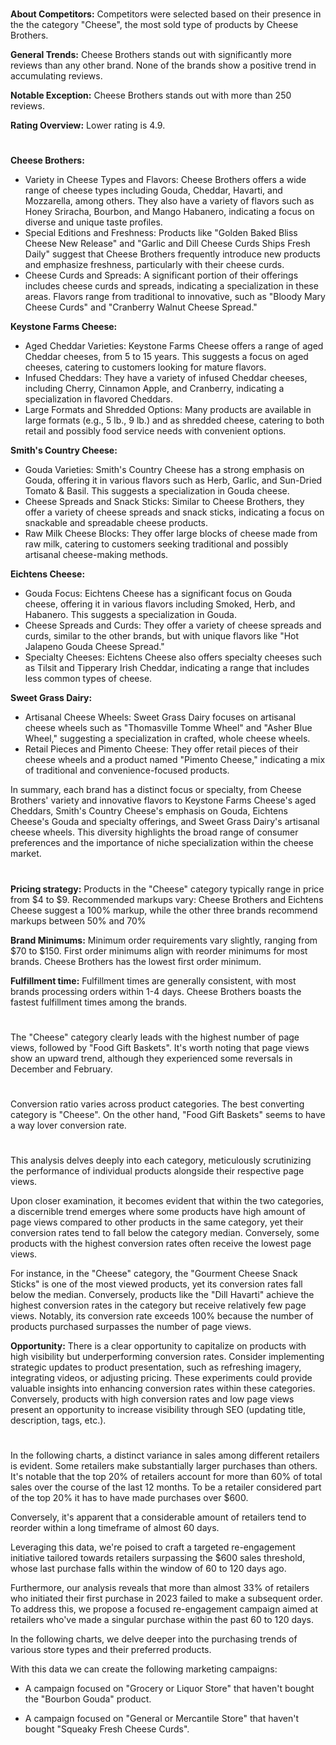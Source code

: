 
<!-- Competitors: Review analysis -->
#

__About Competitors:__ Competitors were selected based on their presence in the the category "Cheese", the most sold type of products by Cheese Brothers.

__General Trends:__ Cheese Brothers stands out with significantly more reviews than any other brand. None of the brands show a positive trend in accumulating reviews.

__Notable Exception:__ Cheese Brothers stands out with more than 250 reviews.

__Rating Overview:__ Lower rating is 4.9.

#

<!-- Competitors: Product optimization analysis -->

# 

__Cheese Brothers:__
- Variety in Cheese Types and Flavors: Cheese Brothers offers a wide range of cheese types including Gouda, Cheddar, Havarti, and Mozzarella, among others. They also have a variety of flavors such as Honey Sriracha, Bourbon, and Mango Habanero, indicating a focus on diverse and unique taste profiles.
- Special Editions and Freshness: Products like "Golden Baked Bliss Cheese New Release" and "Garlic and Dill Cheese Curds Ships Fresh Daily" suggest that Cheese Brothers frequently introduce new products and emphasize freshness, particularly with their cheese curds.
- Cheese Curds and Spreads: A significant portion of their offerings includes cheese curds and spreads, indicating a specialization in these areas. Flavors range from traditional to innovative, such as "Bloody Mary Cheese Curds" and "Cranberry Walnut Cheese Spread."

__Keystone Farms Cheese:__
- Aged Cheddar Varieties: Keystone Farms Cheese offers a range of aged Cheddar cheeses, from 5 to 15 years. This suggests a focus on aged cheeses, catering to customers looking for mature flavors.
- Infused Cheddars: They have a variety of infused Cheddar cheeses, including Cherry, Cinnamon Apple, and Cranberry, indicating a specialization in flavored Cheddars.
- Large Formats and Shredded Options: Many products are available in large formats (e.g., 5 lb., 9 lb.) and as shredded cheese, catering to both retail and possibly food service needs with convenient options.

__Smith's Country Cheese:__
- Gouda Varieties: Smith's Country Cheese has a strong emphasis on Gouda, offering it in various flavors such as Herb, Garlic, and Sun-Dried Tomato & Basil. This suggests a specialization in Gouda cheese.
- Cheese Spreads and Snack Sticks: Similar to Cheese Brothers, they offer a variety of cheese spreads and snack sticks, indicating a focus on snackable and spreadable cheese products.
- Raw Milk Cheese Blocks: They offer large blocks of cheese made from raw milk, catering to customers seeking traditional and possibly artisanal cheese-making methods.

__Eichtens Cheese:__
- Gouda Focus: Eichtens Cheese has a significant focus on Gouda cheese, offering it in various flavors including Smoked, Herb, and Habanero. This suggests a specialization in Gouda.
- Cheese Spreads and Curds: They offer a variety of cheese spreads and curds, similar to the other brands, but with unique flavors like "Hot Jalapeno Gouda Cheese Spread."
- Specialty Cheeses: Eichtens Cheese also offers specialty cheeses such as Tilsit and Tipperary Irish Cheddar, indicating a range that includes less common types of cheese.

__Sweet Grass Dairy:__
- Artisanal Cheese Wheels: Sweet Grass Dairy focuses on artisanal cheese wheels such as "Thomasville Tomme Wheel" and "Asher Blue Wheel," suggesting a specialization in crafted, whole cheese wheels.
- Retail Pieces and Pimento Cheese: They offer retail pieces of their cheese wheels and a product named "Pimento Cheese," indicating a mix of traditional and convenience-focused products.

In summary, each brand has a distinct focus or specialty, from Cheese Brothers' variety and innovative flavors to Keystone Farms Cheese's aged Cheddars, Smith's Country Cheese's emphasis on Gouda, Eichtens Cheese's Gouda and specialty offerings, and Sweet Grass Dairy's artisanal cheese wheels. This diversity highlights the broad range of consumer preferences and the importance of niche specialization within the cheese market.

# 

<!-- Competitors: Competitor pricing, minimum order and fulfillment analysis -->

__Pricing strategy:__ Products in the "Cheese" category typically range in price from $4 to $9. Recommended markups vary: Cheese Brothers and Eichtens Cheese suggest a 100% markup, while the other three brands recommend markups between 50% and 70%

__Brand Minimums:__ Minimum order requirements vary slightly, ranging from $70 to $150. First order minimums align with reorder minimums for most brands. Cheese Brothers has the lowest first order minimum.

__Fulfillment time:__ Fulfillment times are generally consistent, with most brands processing orders within 1-4 days. Cheese Brothers boasts the fastest fulfillment times among the brands.


#

<!-- Product: page views by category last 12 months -->

# 

The "Cheese" category clearly leads with the highest number of page views, followed by "Food Gift Baskets". It's worth noting that page views show an upward trend, although they experienced some reversals in December and February.

# 

<!-- Product: conversion by category -->

# 

Conversion ratio varies across product categories. The best converting category is "Cheese". On the other hand, "Food Gift Baskets" seems to have a way lover conversion rate.


#

<!-- Product: conversion by product -->

# 

This analysis delves deeply into each category, meticulously scrutinizing the performance of individual products alongside their respective page views.

Upon closer examination, it becomes evident that within the two categories, a discernible trend emerges where some products have high amount of page views compared to other products in the same category, yet their conversion rates tend to fall below the category median. Conversely, some products with the highest conversion rates often receive the lowest page views.

For instance, in the "Cheese" category, the "Gourment Cheese Snack Sticks" is one of the most viewed products, yet its conversion rates fall below the median. Conversely, products like the "Dill Havarti" achieve the highest conversion rates in the category but receive relatively few page views. Notably, its conversion rate exceeds 100% because the number of products purchased surpasses the number of page views.

__Opportunity:__ There is a clear opportunity to capitalize on products with high visibility but underperforming conversion rates. Consider implementing strategic updates to product presentation, such as refreshing imagery, integrating videos, or adjusting pricing. These experiments could provide valuable insights into enhancing conversion rates within these categories. Conversely, products with high conversion rates and low page views present an opportunity to increase visibility through SEO (updating title, description, tags, etc.).

#

<!-- Email marketing: Campaign ideas -->

In the following charts, a distinct variance in sales among different retailers is evident. Some retailers make substantially larger purchases than others. It's notable that the top 20% of retailers account for more than 60% of total sales over the course of the last 12 months. To be a retailer considered part of the top 20% it has to have made purchases over \$600.

Conversely, it's apparent that a considerable amount of retailers tend to reorder within a long timeframe of almost 60 days.

Leveraging this data, we're poised to craft a targeted re-engagement initiative tailored towards retailers surpassing the \$600 sales threshold, whose last purchase falls within the window of 60 to 120 days ago.

Furthermore, our analysis reveals that more than almost 33% of retailers who initiated their first purchase in 2023 failed to make a subsequent order. To address this, we propose a focused re-engagement campaign aimed at retailers who've made a singular purchase within the past 60 to 120 days.

<!-- Email marketing: Campaign ideas type store -->


In the following charts, we delve deeper into the purchasing trends of various store types and their preferred products.

With this data we can create the following marketing campaigns:

- A campaign focused on "Grocery or Liquor Store" that haven't bought  the "Bourbon Gouda" product.

- A campaign focused on "General or Mercantile Store" that haven't bought "Squeaky Fresh Cheese Curds".



<!-- end -->